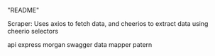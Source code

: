 "README" 

Scraper: Uses axios to fetch data, and cheerios to extract data using cheerio selectors


api
express morgan swagger data mapper patern
